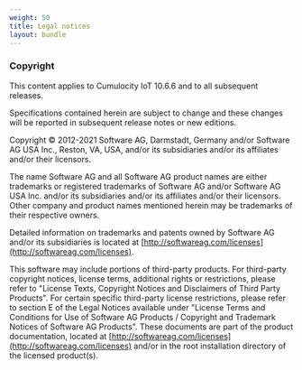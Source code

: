 ```yaml
---
weight: 50
title: Legal notices
layout: bundle
---
```


### Copyright

This content applies to Cumulocity IoT 10.6.6 and to all subsequent releases.

Specifications contained herein are subject to change and these changes will be reported in subsequent release notes or new editions.

Copyright © 2012-2021 Software AG, Darmstadt, Germany and/or Software AG USA Inc., Reston, VA, USA, and/or its subsidiaries and/or its affiliates and/or their licensors.

The name Software AG and all Software AG product names are either trademarks or registered trademarks of Software AG and/or Software AG USA Inc. and/or its subsidiaries and/or its affiliates and/or their licensors. Other company and product names mentioned herein may be trademarks of their respective owners.

Detailed information on trademarks and patents owned by Software AG and/or its subsidiaries is located at [http://softwareag.com/licenses](http://softwareag.com/licenses).

This software may include portions of third-party products. For third-party copyright notices, license terms, additional rights or restrictions, please refer to "License Texts, Copyright Notices and Disclaimers of Third Party Products". For certain specific third-party license restrictions, please refer to section E of the Legal Notices available under "License Terms and Conditions for Use of Software AG Products / Copyright and Trademark Notices of Software AG Products". These documents are part of the product documentation, located at [http://softwareag.com/licenses](http://softwareag.com/licenses) and/or in the root installation directory of the licensed product(s).
